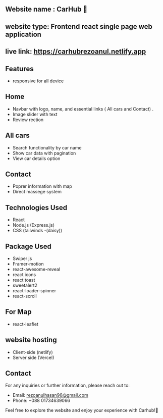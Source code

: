 ## Website name : CarHub 🚗

## website type: Frontend react single page web application
## live link: https://carhubrezoanul.netlify.app


## Features
- responsive for all device 
## Home
- Navbar with logo, name, and essential links ( All cars and Contact) .
- Image slider with text
- Review rection

## All cars 
- Search functionality by car name
- Show car data with pagination
- View car details option


## Contact
  - Poprer information with map
  - Direct massege system 
  


##  Technologies Used
- React
- Node.js (Express.js)
- CSS (tailwinds -(daisy))

## Package Used
- Swiper js
- Framer-motion
- react-awesome-reveal
- react icons
- react toast
- sweetalert2
- react-loader-spinner
- react-scroll
  
 ## For Map
- react-leaflet
  
 ## website hosting
 - Client-side (netlify)
 - Server side (Vercel)

## Contact
For any inquiries or further information, please reach out to:

-  Email:  rezoanulhasan96@gmail.com
-  Phone: +088 01734639066

Feel free to explore the website and enjoy your experience with  Carhub!🚗
